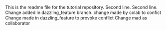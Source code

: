 This is the readme file for the tutorial repository.
Second line.
Second line.
Change added in dazzling_feature branch. change made by colab to confict
Change made in dazzling_feature to provoke conflict
Change mad as collaborator
